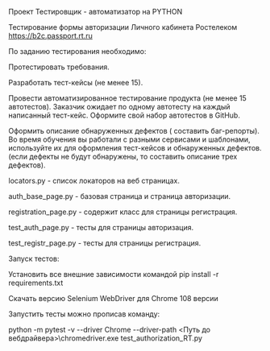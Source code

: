 Проект Тестировщик - автоматизатор на PYTHON

Тестирование формы авторизации Личного кабинета Ростелеком https://b2c.passport.rt.ru

По заданию тестирования необходимо:

Протестировать требования.

Разработать тест-кейсы (не менее 15).

Провести автоматизированное тестирование продукта (не менее 15 автотестов). Заказчик ожидает по одному автотесту на каждый написанный тест-кейс. Оформите свой набор автотестов в GitHub.

Оформить описание обнаруженных дефектов ( составить баг-репорты). Во время обучения вы работали с разными сервисами и шаблонами, используйте их для оформления тест-кейсов и обнаруженных дефектов. (если дефекты не будут обнаружены, то составить описание трех дефектов).

locators.py - список локаторов на веб страницах.

auth_base_page.py - базовая страница и страница авторизации.

registration_page.py - содержит класс для страницы регистрация.

test_auth_page.py - тесты для страницы авторизация.

test_registr_page.py - тесты для страницы регистрация.

Запуск тестов:

Установить все внешние зависимости командой pip install -r requirements.txt

Скачать версию Selenium WebDriver для Chrome 108 версии

Запустить тесты можно прописав команду:

python -m pytest -v --driver Chrome --driver-path <Путь до вебдрайвера>\chromedriver.exe test_authorization_RT.py